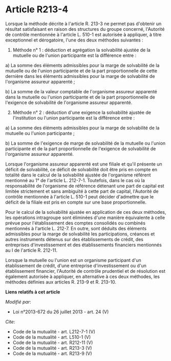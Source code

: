 # Article R213-4

Lorsque la méthode décrite à l'article R. 213-3 ne permet pas d'obtenir un résultat satisfaisant en raison des structures du
groupe concerné, l'Autorité de contrôle mentionnée à l'article L. 510-1 est autorisée à appliquer, à titre exceptionnel et
dérogatoire, l'une des deux méthodes suivantes : 

1. Méthode n° 1 : déduction et agrégation la solvabilité ajustée de la mutuelle ou de l'union participante est la différence
entre : 

a) La somme des éléments admissibles pour la marge de solvabilité de la mutuelle ou de l'union participante et de la part
proportionnelle de cette dernière dans les éléments admissibles pour la marge de solvabilité de l'organisme assureur
apparenté ; 

b) La somme de la valeur comptable de l'organisme assureur apparenté dans la mutuelle ou l'union participante et de la part
proportionnelle de l'exigence de solvabilité de l'organisme assureur apparenté. 

2. Méthode n° 2 : déduction d'une exigence la solvabilité ajustée de l'institution ou l'union participante est la différence
entre : 

a) La somme des éléments admissibles pour la marge de solvabilité de la mutuelle ou l'union participante ; 

b) La somme de l'exigence de marge de solvabilité de la mutuelle ou l'union participante et de la part proportionnelle de
l'exigence de solvabilité de l'organisme assureur apparenté. 

Lorsque l'organisme assureur apparenté est une filiale et qu'il présente un déficit de solvabilité, ce déficit de solvabilité
doit être pris en compte en totalité dans le calcul de la solvabilité ajustée de l'organisme référent mentionné au 1° de
l'article L. 212-7-1. Toutefois, dans le cas où la responsabilité de l'organisme de référence détenant une part de capital
est limitée strictement et sans ambiguïté à cette part de capital, l'Autorité de contrôle mentionnée à l'article L. 510-1
peut décider d'admettre que le déficit de la filiale est pris en compte sur une base proportionnelle. 

Pour le calcul de la solvabilité ajustée en application de ces deux méthodes, les opérations intragroupe sont éliminées d'une
manière équivalente à celle prévue pour l'établissement des comptes consolidés ou combinés mentionnés à l'article L. 212-7.
En outre, sont déduits des éléments admissibles pour la marge de solvabilité les participations, créances et autres
instruments détenus sur des établissements de crédit, des entreprises d'investissement et des établissements financiers
mentionnés au I de l'article R. 212-11. 

Lorsque la mutuelle ou l'union est un organisme participant d'un établissement de crédit, d'une entreprise d'investissement
ou d'un établissement financier, l'Autorité de contrôle prudentiel et de résolution est également autorisée à appliquer, en
alternative à ces deux méthodes, les méthodes définies aux articles R. 213-9 et R. 213-10.

**Liens relatifs à cet article**

_Modifié par_:

  - Loi n°2013-672 du 26 juillet 2013 - art. 24 (V)

_Cite_:

  - Code de la mutualité - art. L212-7-1 (V)
  - Code de la mutualité - art. L510-1 (V)
  - Code de la mutualité - art. R212-11 (V)
  - Code de la mutualité - art. R213-3 (V)
  - Code de la mutualité - art. R213-9 (V)
